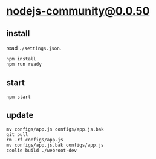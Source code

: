 # nodejs-community@0.0.50


## install
read `./settings.json`.
```
npm install
npm run ready
```


## start
```
npm start
```


## update
```
mv configs/app.js configs/app.js.bak
git pull
rm -rf configs/app.js
mv configs/app.js.bak configs/app.js
coolie build ./webroot-dev
```